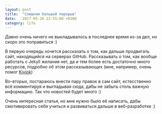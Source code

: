 ```yaml
---
layout: post
title:  "Слишком большой перерыв"
date:   2017-05-26 22:55:00 +0300
category: life
---
```

Давно очень ничего не выкладывалось в последнее время из-за дел, но скоро это поправиться :)

В первую очередь хочется рассказать о том, как дальше продвигать сайт, находящийся на серверах GitHub. Рассказывать о том, как вообще работать с Jekyll желания нет, да и тем более есть достаточно много ресурсов, подробно об этом рассказывающих (мне, например, очень помог <a href="http://kiviok.ru/category/">Kiviok</a>)
<!--more-->

Во-вторых, постараюсь внести пару правок в сам сайт, естесственно всё комментируя и выгладывая сюда, дабы не забыть столь важную информацию. Так что новостей будет много :)

Очень интересная статья, но мне нужно было её написать, дабы смотивировать себя учиться и развиваться дальше в веб-разработке :)